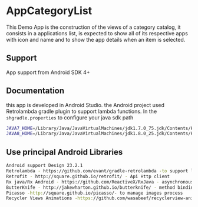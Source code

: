 # AppCategoryList
This Demo App is the construction of the views of a category catalog, it consists in a applications list, is expected to show all of its respective apps with icon and name and to show the app details when an item is selected.

## Support
App support from Android SDK 4+


## Documentation

this app is developed in Android Studio.
the Android project used Retrolambda gradle plugin to support lambda functions.
In the ```shgradle.properties``` to configure your java sdk path
```sh
JAVA7_HOME=/Library/Java/JavaVirtualMachines/jdk1.7.0_75.jdk/Contents/Home
JAVA8_HOME=/Library/Java/JavaVirtualMachines/jdk1.8.0_25.jdk/Contents/Home
```
## Use principal Android Libraries
```sh
Android support Design 23.2.1
Retrolambda - https://github.com/evant/gradle-retrolambda -to support lambda functions
Retrofit - http://square.github.io/retrofit/ - Api Http client
Rx java/Rx Android - https://github.com/ReactiveX/RxJava - asynchronous process and event-based logic
ButterKnife - http://jakewharton.github.io/butterknife/ - method binding for Android views
Picasso -http://square.github.io/picasso/- to manage images process
Recycler Views Animations -https://github.com/wasabeef/recyclerview-animators
```
